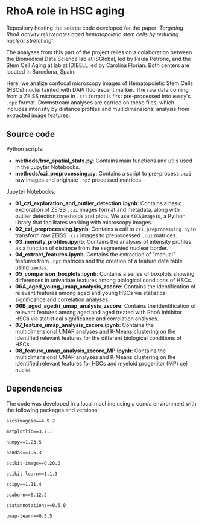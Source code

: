 # RhoA role in HSC aging
Repository hosting the source code developed for the paper *'Targeting RhoA activity rejuvenates aged hematopoietic stem cells by reducing nuclear stretching'*.

The analyses from this part of the project relies on a colaboration between the Biomedical Data Science lab at ISGlobal, led by Paula Petrone, and the Stem Cell Aging at lab at IDIBELL led by Carolina Florian. Both centers are located in Barcelona, Spain.

Here, we analize confocal microscopy images of Hematopoietic Stem Cells (HSCs) nuclei tainted with DAPI fluorescent marker. The raw data coming from a ZEISS microscope in `.czi` format is first pre-processed into `numpy`'s `.npz` format. Downstream analyses are carried on these files, which includes intensity by distance profiles and multidimensional analysis from extracted image features.

## Source code

Python scripts:
- **methods/hsc_spatial_stats.py**: Contains main functions and utils used in the Jupyter Notebooks.
- **methods/czi_preprocessing.py**: Contains a script to pre-process `.czi` raw images and originate `.npz` processed matrices.

Jupyter Notebooks:
- **01_czi_exploration_and_outlier_detection.ipynb**: Contains a basic exploration of ZEISS `.czi` images format and metadata, along with outlier detection thresholds and plots. We use `AICSImageIO`, a Python library that facilitates working with microscopy images.
- **02_czi_preprocessing.ipynb**: Contains a call to `czi_preprocessing.py` to transform raw ZEISS `.czi` images to preprocessed `.npz` matrices.
- **03_inensity_profiles.ipynb**: Contains the analyses of intensity profiles as a function of distance from the segmented nuclear border.
- **04_extract_features.ipynb**: Contains the extraction of "manual" features from `.npz` matrices and the creation of a feature data table using `pandas`.
- **05_comparison_boxplots.ipynb**: Contains a series of boxplots showing differences in univariate features among biological conditions of HSCs.
- **06A_aged_young_umap_analysis_zscore**: Contains the identification of relevant features among aged and young HSCs via statistical significance and correlation analyses.
- **06B_aged_agedri_umap_analysis_zscore**: Contains the identification of relevant features among aged and aged treated with RhoA inhibitor HSCs via statistical significance and correlation analyses.
- **07_feature_umap_analysis_zscore.ipynb**: Contains the multidimensional UMAP analyses and K-Means clustering on the identified relevant features for the different biological conditions of HSCs.
- **08_feature_umap_analysis_zscore_MP.ipynb**: Contains the multidimensional UMAP analyses and K-Means clustering on the identified relevant features for HSCs and myeloid progenitor (MP) cell nuclei.


## Dependencies

The code was developed in a local machine using a conda environment with the following packages and versions:

`aicsimageio==4.9.2`

`matplotlib==3.7.1`

`numpy==1.23.5`

`pandas==1.5.3`

`scikit-image==0.20.0`

`scikit-learn==1.1.3`

`scipy==1.11.4`

`seaborn==0.12.2`

`statannotations==0.6.0`

`umap-learn==0.5.5`
